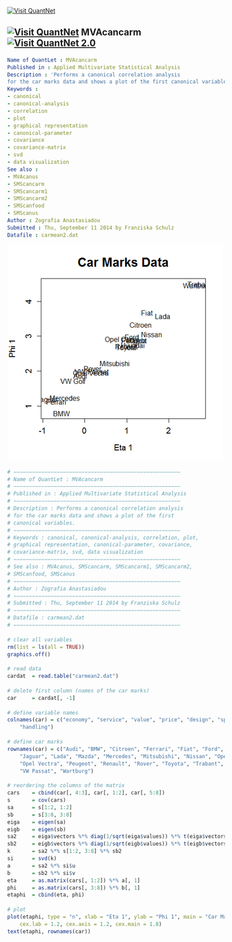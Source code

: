 
[<img src="https://github.com/QuantLet/Styleguide-and-Validation-procedure/blob/master/pictures/banner.png" alt="Visit QuantNet">](http://quantlet.de/index.php?p=info)

## [<img src="https://github.com/QuantLet/Styleguide-and-Validation-procedure/blob/master/pictures/qloqo.png" alt="Visit QuantNet">](http://quantlet.de/) **MVAcancarm** [<img src="https://github.com/QuantLet/Styleguide-and-Validation-procedure/blob/master/pictures/QN2.png" width="60" alt="Visit QuantNet 2.0">](http://quantlet.de/d3/ia)

```yaml
Name of QuantLet : MVAcancarm
Published in : Applied Multivariate Statistical Analysis
Description : 'Performs a canonical correlation analysis
for the car marks data and shows a plot of the first canonical variables.'
Keywords :
- canonical
- canonical-analysis
- correlation
- plot
- graphical representation
- canonical-parameter
- covariance
- covariance-matrix
- svd
- data visualization
See also :
- MVAcanus
- SMScancarm
- SMScancarm1
- SMScancarm2
- SMScanfood
- SMScanus
Author : Zografia Anastasiadou
Submitted : Thu, September 11 2014 by Franziska Schulz
Datafile : carmean2.dat
```

![Picture1](MVAcancarm.png)


```r
# −−−−−−−−−−−−−−−−−−−−−−−−−−−−−−−−−−−−−−−−−−−−−−−−−−−−−−
# Name of QuantLet : MVAcancarm
# −−−−−−−−−−−−−−−−−−−−−−−−−−−−−−−−−−−−−−−−−−−−−−−−−−−−−−
# Published in : Applied Multivariate Statistical Analysis
# −−−−−−−−−−−−−−−−−−−−−−−−−−−−−−−−−−−−−−−−−−−−−−−−−−−−−−
# Description : Performs a canonical correlation analysis 
# for the car marks data and shows a plot of the first 
# canonical variables.
# −−−−−−−−−−−−−−−−−−−−−−−−−−−−−−−−−−−−−−−−−−−−−−−−−−−−−−
# Keywords : canonical, canonical-analysis, correlation, plot, 
# graphical representation, canonical-parameter, covariance, 
# covariance-matrix, svd, data visualization
# −−−−−−−−−−−−−−−−−−−−−−−−−−−−−−−−−−−−−−−−−−−−−−−−−−−−−−
# See also : MVAcanus, SMScancarm, SMScancarm1, SMScancarm2,
# SMScanfood, SMScanus
# −−−−−−−−−−−−−−−−−−−−−−−−−−−−−−−−−−−−−−−−−−−−−−−−−−−−−−
# Author : Zografia Anastasiadou
# −−−−−−−−−−−−−−−−−−−−−−−−−−−−−−−−−−−−−−−−−−−−−−−−−−−−−−
# Submitted : Thu, September 11 2014 by Franziska Schulz
# −−−−−−−−−−−−−−−−−−−−−−−−−−−−−−−−−−−−−−−−−−−−−−−−−−−−−−
# Datafile : carmean2.dat
# −−−−−−−−−−−−−−−−−−−−−−−−−−−−−−−−−−−−−−−−−−−−−−−−−−−−−−

# clear all variables
rm(list = ls(all = TRUE))
graphics.off()

# read data
cardat  = read.table("carmean2.dat")

# delete first column (names of the car marks)
car     = cardat[, -1]

# define variable names
colnames(car) = c("economy", "service", "value", "price", "design", "sporty", "safety", 
    "handling")

# define car marks
rownames(car) = c("Audi", "BMW", "Citroen", "Ferrari", "Fiat", "Ford", "Hyundai", 
    "Jaguar", "Lada", "Mazda", "Mercedes", "Mitsubishi", "Nissan", "Opel Corsa", 
    "Opel Vectra", "Peugeot", "Renault", "Rover", "Toyota", "Trabant", "VW Golf", 
    "VW Passat", "Wartburg")

# reordering the columns of the matrix
cars    = cbind(car[, 4:3], car[, 1:2], car[, 5:8])
s       = cov(cars)
sa      = s[1:2, 1:2]
sb      = s[3:8, 3:8]
eiga    = eigen(sa)
eigb    = eigen(sb)
sa2     = eiga$vectors %*% diag(1/sqrt(eiga$values)) %*% t(eiga$vectors)
sb2     = eigb$vectors %*% diag(1/sqrt(eigb$values)) %*% t(eigb$vectors)
k       = sa2 %*% s[1:2, 3:8] %*% sb2
si      = svd(k)
a       = sa2 %*% si$u
b       = sb2 %*% si$v
eta     = as.matrix(cars[, 1:2]) %*% a[, 1]
phi     = as.matrix(cars[, 3:8]) %*% b[, 1]
etaphi  = cbind(eta, phi)

# plot
plot(etaphi, type = "n", xlab = "Eta 1", ylab = "Phi 1", main = "Car Marks Data", 
    cex.lab = 1.2, cex.axis = 1.2, cex.main = 1.8)
text(etaphi, rownames(car))

```
